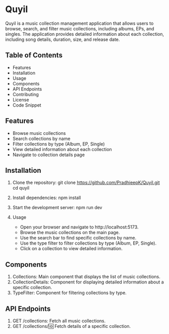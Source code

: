 # Quyil

Quyil is a music collection management application that allows users to browse, search, and filter music collections, including albums, EPs, and singles. The application provides detailed information about each collection, including song details, duration, size, and release date.

## Table of Contents

- Features
- Installation
- Usage
- Components
- API Endpoints
- Contributing
- License
- Code Snippet

## Features

- Browse music collections
- Search collections by name
- Filter collections by type (Album, EP, Single)
- View detailed information about each collection
- Navigate to collection details page

## Installation

1. Clone the repository:
   git clone https://github.com/PradhieepK/Quyil.git
   cd quyil

2. Install dependencies:
   npm install

3. Start the development server:
   npm run dev

4. Usage
   - Open your browser and navigate to http://localhost:5173.
   - Browse the music collections on the main page.
   - Use the search bar to find specific collections by name.
   - Use the type filter to filter collections by type (Album, EP, Single).
   - Click on a collection to view detailed information.

## Components

1. Collections: Main component that displays the list of music collections.
2. CollectionDetails: Component for displaying detailed information about a specific collection.
3. TypeFilter: Component for filtering collections by type.

## API Endpoints

1. GET /collections: Fetch all music collections.
2. GET /collections/:id: Fetch details of a specific collection.

